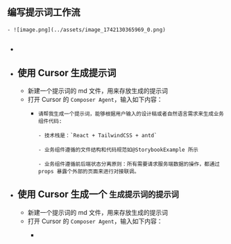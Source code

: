 ## 编写提示词工作流
	- ![image.png](../assets/image_1742130365969_0.png)
- ##
- ## 使用 Cursor 生成提示词
	- 新建一个提示词的 md 文件，用来存放生成的提示词
	- 打开 Cursor 的 `Composer Agent`，输入如下内容：
		- ```
		  请帮我生成一个提示词，能够根据用户输入的设计稿或者自然语言需求来生成业务组件代码:
		  
		  - 技术栈是：`React + TailwindCSS + antd`
		  
		  - 业务组件遵循的文件结构和代码规范如@StorybookExample 所示
		  
		  - 业务组件遵循前后端状态分离原则：所有需要请求服务端数据的操作，都通过 props 暴露个外部的页面来进行对接联调。
		  ```
- ## 使用 Cursor 生成一个 `生成提示词的提示词`
	- 新建一个提示词的 md 文件，用来存放生成的提示词
	- 打开 Cursor 的 `Composer Agent`，输入如下内容：
		- ```
		  ```